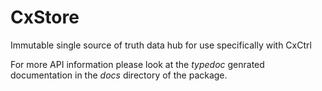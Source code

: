 # CxStore

Immutable single source of truth data hub for use specifically with CxCtrl 

For more API information please look at the *typedoc* genrated documentation in the *docs* directory of the package.
